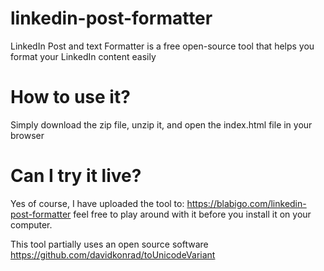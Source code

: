 # linkedin-post-formatter
LinkedIn Post and text Formatter is a free open-source tool that helps you format your LinkedIn content easily

# How to use it?
Simply download the zip file, unzip it, and open the index.html file in your browser

# Can I try it live? 
Yes of course, I have uploaded the tool to: https://blabigo.com/linkedin-post-formatter feel free to play around with it before you install it on your computer.

This tool partially uses an open source software https://github.com/davidkonrad/toUnicodeVariant
